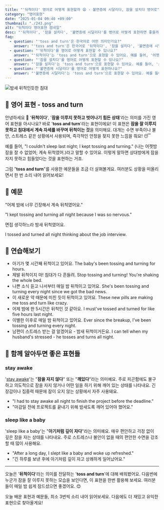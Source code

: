 ```yaml
---
title: "'뒤척이다' 영어로 어떻게 표현할까 😫 - 불면증에 시달리다, 잠을 설치다 영어로"
category: "영어표현"
date: "2025-01-04 09:40 +09:00"
thumbnail: "./243.png"
alt: "뒤척이다 영어표현 썸네일"
desc: "'뒤척이다', '잠을 설치다', '불면증에 시달리다'를 영어로 어떻게 표현하면 좋을까요? '어젯밤에 너무 긴장해서 뒤척였어', '스트레스 때문에 잠을 설치고 있어', '불면증 때문에 계속해서 뒤척이고 있어' 등을 영어로 표현하는 법을 배워봅시다. 다양한 예문을 통해서 연습하고 본인의 표현으로 만들어 보세요."
faq:
  - question: "'toss and turn'은 한국어로 어떤 의미인가요?"
    answer: "'toss and turn'은 한국어로 '뒤척이다', '잠을 설치다', '불면증에 시달리다' 등으로 번역될 수 있어요. 주로 잠을 잘 이루지 못하고 몸을 이리저리 움직이는 상황을 표현할 때 사용해요."
  - question: "'뒤척이다'를 영어로 어떻게 표현할 수 있나요?"
    answer: "'뒤척이다'는 'toss and turn'으로 표현할 수 있어요. 예를 들어, '어젯밤에 너무 긴장해서 뒤척였어'는 'I tossed and turned all night because I was so nervous'로 말할 수 있어요."
  - question: "'잠을 설치다'를 영어로 어떻게 표현할 수 있나요?"
    answer: "'잠을 설치다'는 'toss and turn'으로 표현할 수 있어요. 예를 들어, '스트레스 때문에 잠을 설치고 있어'는 'I'm tossing and turning because of stress'로 말할 수 있어요."
  - question: "'불면증에 시달리다'를 영어로 어떻게 표현하나요?"
    answer: "'불면증에 시달리다'는 'toss and turn'으로 표현할 수 있어요. 예를 들어, '불면증 때문에 계속해서 뒤척이고 있어'는 'I'm tossing and turning because of my insomnia'로 표현할 수 있어요."
---
```


![밤새 뒤척인듯한 침대](./243-1.jpg)

## 🌟 영어 표현 - toss and turn

안녕하세요 👋 '**뒤척이다**', '**잠을 이루지 못하고 벗어나기 힘든 상태**'라는 의미를 가진 영어 표현을 아시나요? 바로 '**toss and turn**'라는 표현이에요! 이 표현은 **잠을 잘 이루지 못하고 침대에서 계속 자세를 바꾸며 뒤척이는 것**을 의미해요. 대개는 수면 부족이나 불안, 스트레스 같은 상황에서 사용되며, 즉각적인 안정을 찾지 못한 느낌을 줘요! 😴

예를 들어, "I couldn't sleep last night; I kept tossing and turning." (나는 어젯밤 잠을 잘 수 없었어; 계속 뒤척였어.)라고 말할 수 있어요. 이렇게 말하면 상대방에게 잠을 자지 못하고 힘들었다는 것을 표현하는 거죠.

그럼 "**toss and turn**"를 사용한 예문들을 조금 더 살펴볼게요. 여러분도 상황을 떠올리면서 한 번 소리 내어 읽어보세요!

## 📖 예문

"어제 밤에 너무 긴장해서 계속 뒤척였어요."

"I kept tossing and turning all night because I was so nervous."

면접 생각하느라 밤새 뒤척였어요.

I tossed and turned all night thinking about the job interview.

## 💬 연습해보기

<ul data-interactive-list>
  <li data-interactive-item>
    <span data-toggler>아기가 몇 시간째 뒤척이고 있어요.</span>
    <span data-answer>The baby's been tossing and turning for hours.</span>
  </li>
  <li data-interactive-item>
    <span data-toggler>제발 뒤척이지 마! 침대가 다 흔들려.</span>
    <span data-answer>Stop tossing and turning! You're shaking the whole bed.</span>
  </li>
  <li data-interactive-item>
    <span data-toggler>나쁜 소식 듣고 나서부터 매일 밤 뒤척이고 있어요.</span>
    <span data-answer>She's been tossing and turning every night since we got the bad news.</span>
  </li>
  <li data-interactive-item>
    <span data-toggler>이 새로운 약 때문에 미친 듯이 뒤척이고 있어요.</span>
    <span data-answer>These new pills are making me toss and turn like crazy.</span>
  </li>
  <li data-interactive-item>
    <span data-toggler>어제 밤에 한 5시간은 뒤척인 것 같아요.</span>
    <span data-answer>I must've tossed and turned for like five hours last night.</span>
  </li>
  <li data-interactive-item>
    <span data-toggler>이별한 이후로 매일 밤 뒤척이고 있어요.</span>
    <span data-answer>Ever since the breakup, I've been tossing and turning every night.</span>
  </li>
  <li data-interactive-item>
    <span data-toggler>남편이 스트레스 받는 걸 알겠어요 - 밤새 뒤척이거든요.</span>
    <span data-answer>I can tell when my husband's stressed - he tosses and turns all night.</span>
  </li>
</ul>

## 🤝 함께 알아두면 좋은 표현들

### stay awake

'[stay awake](/blog/in-english/119.stay/)'는 "**잠을 자지 않다**" 또는 "**깨있다**"라는 의미예요. 주로 피곤함에도 불구하고 의도적으로 잠을 자지 않거나 어떤 일을 하기 위해 깨어 있는 상태를 나타내요. 긴장감이나 집중력 때문에 잠이 오지 않는 상황에서 자주 사용돼요.

- "I had to stay awake all night to finish the project before the deadline."
- "마감일 전에 프로젝트를 끝내기 위해 밤새도록 깨어 있어야 했어요."

### sleep like a baby

'sleep like a baby'는 "**아기처럼 깊이 자다**"라는 의미예요. 매우 편안하고 걱정 없이 깊은 잠을 자는 상태를 나타내요. 주로 스트레스나 불안이 없을 때의 편안한 수면을 강조할 때 많이 사용해요.

- "After a long day, I slept like a baby and woke up refreshed."
- "긴 하루를 보낸 후에 아기처럼 깊이 자고 상쾌하게 일어났어요."

---

오늘은 '**뒤척이다**'라는 의미를 전달하는 '**toss and turn**'에 대해 배워봤어요. 다음번에 누군가 잠을 잘 이루지 못하는 모습을 보인다면, 이 표현을 한번 활용해 보세요. 여러분들이 매일 밤 쉽게 잠드셨으면 좋겠어요. 😊

오늘 배운 표현과 예문들, 최소 3번씩 소리 내어 읽어보세요. 다음에도 더 재밌고 유익한 표현으로 찾아올게요!
